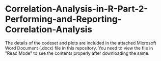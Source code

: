 # Correlation-Analysis-in-R-Part-2-Performing-and-Reporting-Correlation-Analysis

The details of the codeset and plots are included in the attached Microsoft Word Document (.docx) file in this repository. 
You need to view the file in "Read Mode" to see the contents properly after downloading the same.
